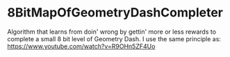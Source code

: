 # 8BitMapOfGeometryDashCompleter
Algorithm that learns from doin' wrong by gettin' more or less rewards to complete a small 8 bit level of Geometry Dash. I use the same principle as: https://www.youtube.com/watch?v=R9OHn5ZF4Uo
